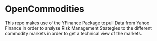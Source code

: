 # OpenCommodities
 
 This repo makes use of the YFinance Package to pull Data from Yahoo Finance in order to analyse Risk Management Strategies to the different commodity markets in order to get a technical view of the markets.

